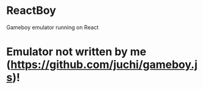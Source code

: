 # ReactBoy
Gameboy emulator running on React

# Emulator not written by me (https://github.com/juchi/gameboy.js)!
